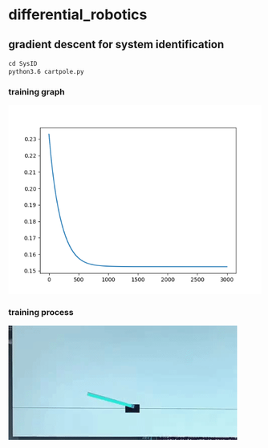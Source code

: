 # differential_robotics

## gradient descent for system identification 

```
cd SysID
python3.6 cartpole.py
```

### training graph

![image info](./Figures/Figure_1.png)

### training process 
![](./Figures/cartpole-sysid.gif) 
